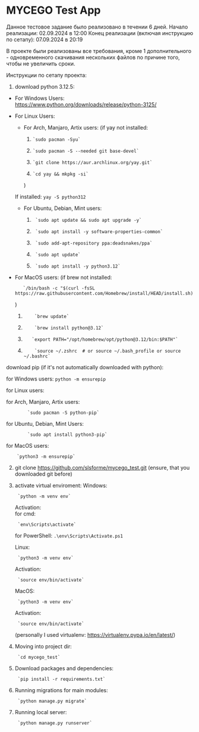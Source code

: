 # MYCEGO Test App

Данное тестовое задание было реализовано в течении 6 дней.
Начало реализации: 02.09.2024 в 12:00
Конец реализации (включая инструкцию по сетапу): 07.09.2024 в 20:19

В проекте были реализованы все требования, кроме 1 дополнительного - одновременного скачивания нескольких файлов по причине того,
чтобы не увеличить сроки. 

Инструкции по сетапу проекта:
1. download python 3.12.5:
- For Windows Users: https://www.python.org/downloads/release/python-3125/
- For Linux Users:

	- For Arch, Manjaro, Artix users:
		 (if yay not installed: 
		 1. 	`sudo pacman -Syu`
		 2. 	`sudo pacman -S --needed git base-devel`
		 3. 	`git clone https://aur.archlinux.org/yay.git`
		 4.  	`cd yay && mkpkg -si`
		 )
   
   If installed:
			`yay -S python312`

	- For Ubuntu, Debian, Mint users: 
		1. 		`sudo apt update && sudo apt upgrade -y`
		2. 		`sudo apt install -y software-properties-common`
		3. 		`sudo add-apt-repository ppa:deadsnakes/ppa`
		4. 		`sudo apt update`
		5. 		`sudo apt install -y python3.12`
  
- For MacOS users:
		(if brew not installed:
  
 		 `/bin/bash -c "$(curl -fsSL https://raw.githubusercontent.com/Homebrew/install/HEAD/install.sh)"`
  )

  1.		 `brew update`
		
  2.		 `brew install python@3.12`
		
  3. 		`export PATH="/opt/homebrew/opt/python@3.12/bin:$PATH"`

  4.		 `source ~/.zshrc  # or source ~/.bash_profile or source ~/.bashrc`
	
download pip (if it's not automatically downloaded with python):

for Windows users:
		`python -m ensurepip`

for Linux users:

for Arch, Manjaro, Artix users:

			`sudo pacman -S python-pip`
  
for Ubuntu, Debian, Mint Users:

			`sudo apt install python3-pip`
  
for MacOS users:

		`python3 -m ensurepip`
  
2. git clone https://github.com/slsforme/mycego_test.git (ensure, that you downloaded git before)
3. activate virtual enviroment:
	Windows:

		`python -m venv env`
	Activation:			
	for cmd:

		`env\Scripts\activate`

	for PowerShell:
		`.\env\Scripts\Activate.ps1`

	Linux:

		`python3 -m venv env`
   
	Activation:

		`source env/bin/activate`

	MacOS:

		`python3 -m venv env`
	Activation:

		`source env/bin/activate`
	(personally I used virtualenv: https://virtualenv.pypa.io/en/latest/)
1. Moving into project dir:

		`cd mycego_test`
5. Download packages and dependencies:

	
		`pip install -r requirements.txt`
7. Running migrations for main modules:

		`python manage.py migrate`
9. Running local server:
   
   		`python manage.py runserver`

	 




